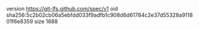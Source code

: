 version https://git-lfs.github.com/spec/v1
oid sha256:5c2b02cb06a5ebfdd033f9adfb1c908d6d61784c2e37d55328a911801f6e8359
size 1688
